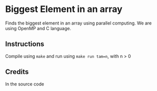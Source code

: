 # Biggest Element in an array
Finds the biggest element in an array using parallel computing. We are using OpenMP and C language.

## Instructions
Compile using `make` and run using `make run tam=n`, with n > 0 

## Credits
In the source code

